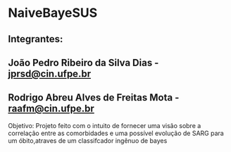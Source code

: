 
# NaiveBayeSUS
## Integrantes:

## João Pedro Ribeiro da Silva Dias - jprsd@cin.ufpe.br
## Rodrigo Abreu Alves de Freitas Mota - raafm@cin.ufpe.br

Objetivo:
Projeto feito com o intuito de fornecer uma visão sobre a correlação entre as comorbidades e uma possível evolução de SARG para um óbito,atraves de um classifcador ingênuo de bayes
 

